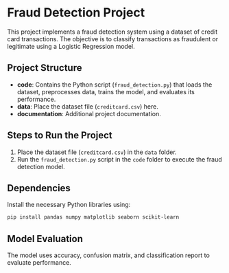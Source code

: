 
# Fraud Detection Project

This project implements a fraud detection system using a dataset of credit card transactions. The objective is to classify transactions as fraudulent or legitimate using a Logistic Regression model.

## Project Structure
- **code**: Contains the Python script (`fraud_detection.py`) that loads the dataset, preprocesses data, trains the model, and evaluates its performance.
- **data**: Place the dataset file (`creditcard.csv`) here.
- **documentation**: Additional project documentation.

## Steps to Run the Project
1. Place the dataset file (`creditcard.csv`) in the `data` folder.
2. Run the `fraud_detection.py` script in the `code` folder to execute the fraud detection model.

## Dependencies
Install the necessary Python libraries using:
```sh
pip install pandas numpy matplotlib seaborn scikit-learn
```

## Model Evaluation
The model uses accuracy, confusion matrix, and classification report to evaluate performance.

